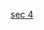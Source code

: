 [sec 4](https://docs.google.com/document/d/1k3lNtHWlh9ntyJlHMWGb5Tzt4vaVBFQf6Ax0ig79ejE/edit?usp=sharing)
